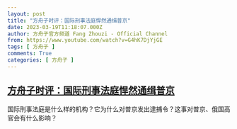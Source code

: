 ```yaml
---
layout: post
title: "方舟子时评：国际刑事法庭悍然通缉普京"
date: 2023-03-19T11:18:07.000Z
author: 方舟子官方频道 Fang Zhouzi - Official Channel
from: https://www.youtube.com/watch?v=G4hK7DjYjGE
tags: [ 方舟子 ]
comments: True
categories: [ 方舟子 ]
---
```

<!--1679224687000-->
[方舟子时评：国际刑事法庭悍然通缉普京](https://www.youtube.com/watch?v=G4hK7DjYjGE)
------

<div>
国际刑事法庭是什么样的机构？它为什么对普京发出逮捕令？这事对普京、俄国高官会有什么影响？
</div>

